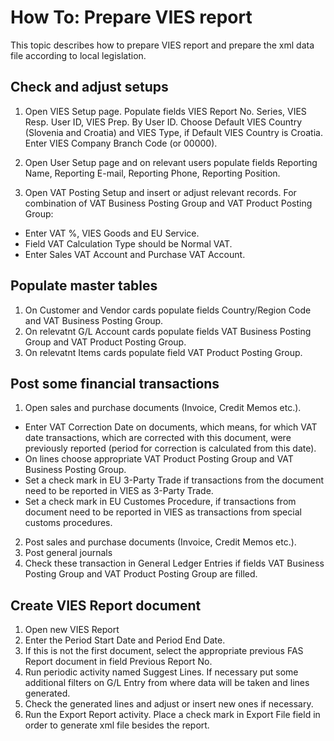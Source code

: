 # How To: Prepare VIES report

This topic describes how to prepare VIES report and prepare the xml data file according to local legislation.

## Check and adjust setups

1. Open VIES Setup page. Populate fields VIES Report No. Series, VIES Resp. User ID, VIES Prep. By User ID. Choose Default VIES Country (Slovenia and Croatia) and VIES Type, if Default VIES Country is Croatia. Enter VIES Company Branch Code (or 00000).

2. Open User Setup page and on relevant users populate fields Reporting Name, Reporting E-mail, Reporting Phone, Reporting Position.

3. Open VAT Posting Setup and insert or adjust relevant records. For combination of VAT Business Posting Group and VAT Product Posting Group:
- Enter VAT %, VIES Goods and EU Service. 
- Field VAT Calculation Type should be Normal VAT. 
- Enter Sales VAT Account and Purchase VAT Account.

## Populate master tables 

1. On Customer and Vendor cards populate fields Country/Region Code and VAT Business Posting Group.
2. On relevatnt G/L Account cards populate fields VAT Business Posting Group and VAT Product Posting Group.
3. On relevatnt Items cards populate field VAT Product Posting Group.

## Post some financial transactions

1. Open sales and purchase documents (Invoice, Credit Memos etc.). 
- Enter VAT Correction Date on documents, which means, for which VAT date transactions, which are corrected with this document, were previously reported (period for correction is calculated from this date). 
- On lines choose appropriate VAT Product Posting Group and VAT Business Posting Group.
- Set a check mark in EU 3-Party Trade if transactions from the document need to be reported in VIES as 3-Party Trade. 
- Set a check mark in EU Customes Procedure, if transactions from document need to be reported in VIES as transactions from special customs procedures.

2. Post sales and purchase documents (Invoice, Credit Memos etc.). 
3. Post general journals
4. Check these transaction in General Ledger Entries if fields VAT Business Posting Group and VAT Product Posting Group are filled.

## Create VIES Report document

1. Open new VIES Report
2. Enter the Period Start Date and Period End Date.
3. If this is not the first document, select the appropriate previous FAS Report document in field Previous Report No.
4. Run periodic activity named Suggest Lines. If necessary put some additional filters on G/L Entry from where data will be taken and lines generated.
5. Check the generated lines and adjust or insert new ones if necessary.
6. Run the Export Report activity. Place a check mark in Export File field in order to generate xml file besides the report.